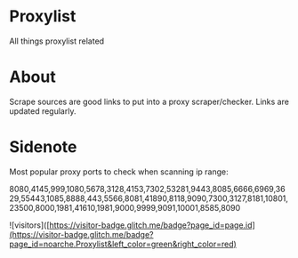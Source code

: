 # Proxylist
All things proxylist related

# About
Scrape sources are good links to put into a proxy scraper/checker. Links are updated regularly. 



# Sidenote
Most popular proxy ports to check when scanning ip range:

8080,4145,999,1080,5678,3128,4153,7302,53281,9443,8085,6666,6969,3629,55443,1085,8888,443,5566,8081,41890,8118,9090,7300,3127,8181,10801,23500,8000,1981,41610,1981,9000,9999,9091,10001,8585,8090


![visitors]([https://visitor-badge.glitch.me/badge?page_id=page.id](https://visitor-badge.glitch.me/badge?page_id=noarche.Proxylist&left_color=green&right_color=red)
